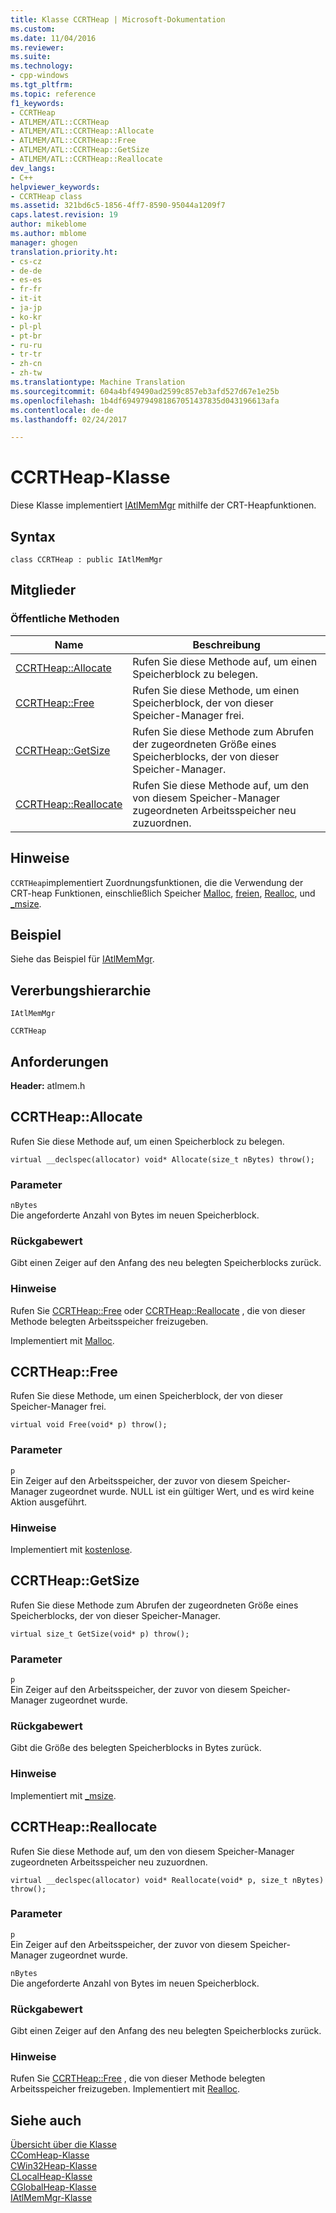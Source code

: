 ```yaml
---
title: Klasse CCRTHeap | Microsoft-Dokumentation
ms.custom: 
ms.date: 11/04/2016
ms.reviewer: 
ms.suite: 
ms.technology:
- cpp-windows
ms.tgt_pltfrm: 
ms.topic: reference
f1_keywords:
- CCRTHeap
- ATLMEM/ATL::CCRTHeap
- ATLMEM/ATL::CCRTHeap::Allocate
- ATLMEM/ATL::CCRTHeap::Free
- ATLMEM/ATL::CCRTHeap::GetSize
- ATLMEM/ATL::CCRTHeap::Reallocate
dev_langs:
- C++
helpviewer_keywords:
- CCRTHeap class
ms.assetid: 321bd6c5-1856-4ff7-8590-95044a1209f7
caps.latest.revision: 19
author: mikeblome
ms.author: mblome
manager: ghogen
translation.priority.ht:
- cs-cz
- de-de
- es-es
- fr-fr
- it-it
- ja-jp
- ko-kr
- pl-pl
- pt-br
- ru-ru
- tr-tr
- zh-cn
- zh-tw
ms.translationtype: Machine Translation
ms.sourcegitcommit: 604a4bf49490ad2599c857eb3afd527d67e1e25b
ms.openlocfilehash: 1b4df6949794981867051437835d043196613afa
ms.contentlocale: de-de
ms.lasthandoff: 02/24/2017

---
```

# <a name="ccrtheap-class"></a>CCRTHeap-Klasse
Diese Klasse implementiert [IAtlMemMgr](../../atl/reference/iatlmemmgr-class.md) mithilfe der CRT-Heapfunktionen.  
  
## <a name="syntax"></a>Syntax  
  
```
class CCRTHeap : public IAtlMemMgr
```  
  
## <a name="members"></a>Mitglieder  
  
### <a name="public-methods"></a>Öffentliche Methoden  
  
|Name|Beschreibung|  
|----------|-----------------|  
|[CCRTHeap::Allocate](#allocate)|Rufen Sie diese Methode auf, um einen Speicherblock zu belegen.|  
|[CCRTHeap::Free](#free)|Rufen Sie diese Methode, um einen Speicherblock, der von dieser Speicher-Manager frei.|  
|[CCRTHeap::GetSize](#getsize)|Rufen Sie diese Methode zum Abrufen der zugeordneten Größe eines Speicherblocks, der von dieser Speicher-Manager.|  
|[CCRTHeap::Reallocate](#reallocate)|Rufen Sie diese Methode auf, um den von diesem Speicher-Manager zugeordneten Arbeitsspeicher neu zuzuordnen.|  
  
## <a name="remarks"></a>Hinweise  
 `CCRTHeap`implementiert Zuordnungsfunktionen, die die Verwendung der CRT-heap Funktionen, einschließlich Speicher [Malloc](../../c-runtime-library/reference/malloc.md), [freien](../../c-runtime-library/reference/free.md), [Realloc](../../c-runtime-library/reference/realloc.md), und [_msize](../../c-runtime-library/reference/msize.md).  
  
## <a name="example"></a>Beispiel  
 Siehe das Beispiel für [IAtlMemMgr](../../atl/reference/iatlmemmgr-class.md).  
  
## <a name="inheritance-hierarchy"></a>Vererbungshierarchie  
 `IAtlMemMgr`  
  
 `CCRTHeap`  
  
## <a name="requirements"></a>Anforderungen  
 **Header:** atlmem.h  
  
##  <a name="allocate"></a>CCRTHeap::Allocate  
 Rufen Sie diese Methode auf, um einen Speicherblock zu belegen.  
  
```
virtual __declspec(allocator) void* Allocate(size_t nBytes) throw();
```  
  
### <a name="parameters"></a>Parameter  
 `nBytes`  
 Die angeforderte Anzahl von Bytes im neuen Speicherblock.  
  
### <a name="return-value"></a>Rückgabewert  
 Gibt einen Zeiger auf den Anfang des neu belegten Speicherblocks zurück.  
  
### <a name="remarks"></a>Hinweise  
 Rufen Sie [CCRTHeap::Free](#free) oder [CCRTHeap::Reallocate](#reallocate) , die von dieser Methode belegten Arbeitsspeicher freizugeben.  
  
 Implementiert mit [Malloc](../../c-runtime-library/reference/malloc.md).  
  
##  <a name="free"></a>CCRTHeap::Free  
 Rufen Sie diese Methode, um einen Speicherblock, der von dieser Speicher-Manager frei.  
  
```
virtual void Free(void* p) throw();
```  
  
### <a name="parameters"></a>Parameter  
 `p`  
 Ein Zeiger auf den Arbeitsspeicher, der zuvor von diesem Speicher-Manager zugeordnet wurde. NULL ist ein gültiger Wert, und es wird keine Aktion ausgeführt.  
  
### <a name="remarks"></a>Hinweise  
 Implementiert mit [kostenlose](../../c-runtime-library/reference/free.md).  
  
##  <a name="getsize"></a>CCRTHeap::GetSize  
 Rufen Sie diese Methode zum Abrufen der zugeordneten Größe eines Speicherblocks, der von dieser Speicher-Manager.  
  
```
virtual size_t GetSize(void* p) throw();
```  
  
### <a name="parameters"></a>Parameter  
 `p`  
 Ein Zeiger auf den Arbeitsspeicher, der zuvor von diesem Speicher-Manager zugeordnet wurde.  
  
### <a name="return-value"></a>Rückgabewert  
 Gibt die Größe des belegten Speicherblocks in Bytes zurück.  
  
### <a name="remarks"></a>Hinweise  
 Implementiert mit [_msize](../../c-runtime-library/reference/msize.md).  
  
##  <a name="reallocate"></a>CCRTHeap::Reallocate  
 Rufen Sie diese Methode auf, um den von diesem Speicher-Manager zugeordneten Arbeitsspeicher neu zuzuordnen.  
  
```
virtual __declspec(allocator) void* Reallocate(void* p, size_t nBytes) throw();
```  
  
### <a name="parameters"></a>Parameter  
 `p`  
 Ein Zeiger auf den Arbeitsspeicher, der zuvor von diesem Speicher-Manager zugeordnet wurde.  
  
 `nBytes`  
 Die angeforderte Anzahl von Bytes im neuen Speicherblock.  
  
### <a name="return-value"></a>Rückgabewert  
 Gibt einen Zeiger auf den Anfang des neu belegten Speicherblocks zurück.  
  
### <a name="remarks"></a>Hinweise  
 Rufen Sie [CCRTHeap::Free](#free) , die von dieser Methode belegten Arbeitsspeicher freizugeben. Implementiert mit [Realloc](../../c-runtime-library/reference/realloc.md).  
  
## <a name="see-also"></a>Siehe auch  
 [Übersicht über die Klasse](../../atl/atl-class-overview.md)   
 [CComHeap-Klasse](../../atl/reference/ccomheap-class.md)   
 [CWin32Heap-Klasse](../../atl/reference/cwin32heap-class.md)   
 [CLocalHeap-Klasse](../../atl/reference/clocalheap-class.md)   
 [CGlobalHeap-Klasse](../../atl/reference/cglobalheap-class.md)   
 [IAtlMemMgr-Klasse](../../atl/reference/iatlmemmgr-class.md)

